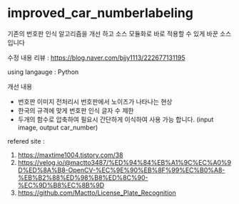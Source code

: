 # improved_car_numberlabeling
기존의 번호판 인식 알고리즘을 개선 하고 소스 모듈화로 바로 적용할 수 있게 바꾼 소스입니다

수정 내용 리뷰 : https://blog.naver.com/bjjy1113/222677131195

using langauge : Python

개선 내용
- 번호판 이미지 전처리시 번호판에서 노이즈가 나타나는 현상
- 한국의 규격에 맞게 번호판 인식 글자 수 제한
- 두개의 함수로 압축하여 필요시 간단하게 이식하여 사용 가능 합니다. (input image, output car_number)


refered site :
1. https://maxtime1004.tistory.com/38
2. https://velog.io/@mactto3487/%ED%94%84%EB%A1%9C%EC%A0%9D%ED%8A%B8-OpenCV-%EC%9E%90%EB%8F%99%EC%B0%A8-%EB%B2%88%ED%98%B8%ED%8C%90-%EC%9D%B8%EC%8B%9D
3. https://github.com/Mactto/License_Plate_Recognition
